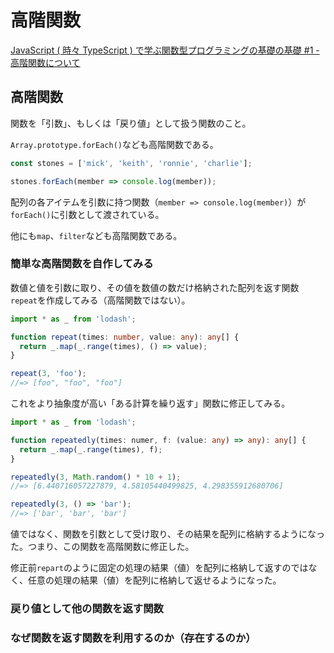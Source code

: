 # 高階関数

[JavaScript ( 時々 TypeScript ) で学ぶ関数型プログラミングの基礎の基礎 #1 - 高階関数について](https://tech.recruit-mp.co.jp/front-end/post-15867/)

## 高階関数

関数を「引数」、もしくは「戻り値」として扱う関数のこと。

`Array.prototype.forEach()`なども高階関数である。

```ts
const stones = ['mick', 'keith', 'ronnie', 'charlie'];

stones.forEach(member => console.log(member));
```

配列の各アイテムを引数に持つ関数（`member => console.log(member)`）が`forEach()`に引数として渡されている。

他にも`map`、`filter`なども高階関数である。

### 簡単な高階関数を自作してみる

数値と値を引数に取り、その値を数値の数だけ格納された配列を返す関数`repeat`を作成してみる（高階関数ではない）。

```ts
import * as _ from 'lodash';

function repeat(times: number, value: any): any[] {
  return _.map(_.range(times), () => value);
}

repeat(3, 'foo');
//=> [foo", "foo", "foo"]
```

これをより抽象度が高い「ある計算を繰り返す」関数に修正してみる。

```ts
import * as _ from 'lodash';

function repeatedly(times: numer, f: (value: any) => any): any[] {
  return _.map(_.range(times), f);
}

repeatedly(3, Math.random() * 10 + 1);
//=> [6.440716057227879, 4.58105440499825, 4.298355912680706]

repeatedly(3, () => 'bar');
//=> ['bar', 'bar', 'bar']
```

値ではなく、関数を引数として受け取り、その結果を配列に格納するようになった。つまり、この関数を高階関数に修正した。

修正前`repart`のように固定の処理の結果（値）を配列に格納して返すのではなく、任意の処理の結果（値）を配列に格納して返せるようになった。

### 戻り値として他の関数を返す関数

### なぜ関数を返す関数を利用するのか（存在するのか）
